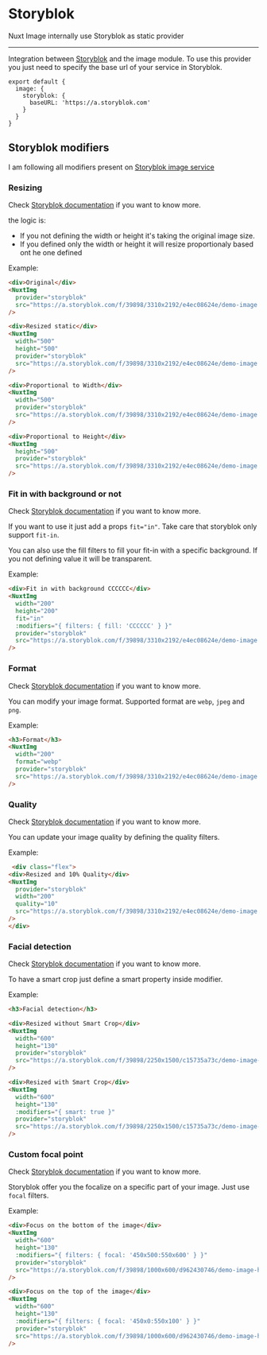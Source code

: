 # Storyblok

Nuxt Image internally use Storyblok as static provider

---

Integration between [Storyblok](https://www.storyblok.com/docs/image-service/) and the image module. To use this provider you just need to specify the base url of your service in Storyblok.

```js{}[nuxt.config.js]
export default {
  image: {
    storyblok: {
      baseURL: 'https://a.storyblok.com'
    }
  }
}
```

## Storyblok modifiers

I am following all modifiers present on [Storyblok image service](https://www.storyblok.com/docs/image-service/)

### Resizing

Check [Storyblok documentation](https://www.storyblok.com/docs/image-service#resizing) if you want to know more.

the logic is:

- If you not defining the width or height it's taking the original image size.
- If you defined only the width or height it will resize proportionaly based ont he one defined

Example:

```html
<div>Original</div>
<NuxtImg
  provider="storyblok"
  src="https://a.storyblok.com/f/39898/3310x2192/e4ec08624e/demo-image.jpeg"
/>

<div>Resized static</div>
<NuxtImg
  width="500"
  height="500"
  provider="storyblok"
  src="https://a.storyblok.com/f/39898/3310x2192/e4ec08624e/demo-image.jpeg"
/>

<div>Proportional to Width</div>
<NuxtImg
  width="500"
  provider="storyblok"
  src="https://a.storyblok.com/f/39898/3310x2192/e4ec08624e/demo-image.jpeg"
/>

<div>Proportional to Height</div>
<NuxtImg
  height="500"
  provider="storyblok"
  src="https://a.storyblok.com/f/39898/3310x2192/e4ec08624e/demo-image.jpeg"
/>
```

### Fit in with background or not

Check [Storyblok documentation](https://www.storyblok.com/docs/image-service#fit-in) if you want to know more.

If you want to use it just add a props `fit="in"`. Take care that storyblok only support `fit-in`.

You can also use the fill filters to fill your fit-in with a specific background. If you not defining value it will be transparent.

Example:

```html
<div>Fit in with background CCCCCC</div>
<NuxtImg
  width="200"
  height="200"
  fit="in"
  :modifiers="{ filters: { fill: 'CCCCCC' } }"
  provider="storyblok"
  src="https://a.storyblok.com/f/39898/3310x2192/e4ec08624e/demo-image.jpeg"
/>
```

### Format

Check [Storyblok documentation](https://www.storyblok.com/docs/image-service#changing-the-format) if you want to know more.

You can modify your image format. Supported format are `webp`, `jpeg` and `png`.

Example:

```html
<h3>Format</h3>
<NuxtImg
  width="200"
  format="webp"
  provider="storyblok"
  src="https://a.storyblok.com/f/39898/3310x2192/e4ec08624e/demo-image.jpeg"
/>
```

### Quality

Check [Storyblok documentation](https://www.storyblok.com/docs/image-service#quality-optimization) if you want to know more.

You can update your image quality by defining the quality filters.

Example:

```html
 <div class="flex">
<div>Resized and 10% Quality</div>
<NuxtImg
  provider="storyblok"
  width="200"
  quality="10"
  src="https://a.storyblok.com/f/39898/3310x2192/e4ec08624e/demo-image.jpeg"
/>
</div>
```

### Facial detection

Check [Storyblok documentation](https://www.storyblok.com/docs/image-service#facial-detection-and-smart-cropping) if you want to know more.

To have a smart crop just define a smart property inside modifier.

Example:

```html
<h3>Facial detection</h3>

<div>Resized without Smart Crop</div>
<NuxtImg
  width="600"
  height="130"
  provider="storyblok"
  src="https://a.storyblok.com/f/39898/2250x1500/c15735a73c/demo-image-human.jpeg"
/>

<div>Resized with Smart Crop</div>
<NuxtImg
  width="600"
  height="130"
  :modifiers="{ smart: true }"
  provider="storyblok"
  src="https://a.storyblok.com/f/39898/2250x1500/c15735a73c/demo-image-human.jpeg"
/>
```

### Custom focal point

Check [Storyblok documentation](https://www.storyblok.com/docs/image-service#custom-focal-point) if you want to know more.

Storyblok offer you the focalize on a specific part of your image. Just use `focal` filters.

Example:

```html
<div>Focus on the bottom of the image</div>
<NuxtImg
  width="600"
  height="130"
  :modifiers="{ filters: { focal: '450x500:550x600' } }"
  provider="storyblok"
  src="https://a.storyblok.com/f/39898/1000x600/d962430746/demo-image-human.jpeg"
/>

<div>Focus on the top of the image</div>
<NuxtImg
  width="600"
  height="130"
  :modifiers="{ filters: { focal: '450x0:550x100' } }"
  provider="storyblok"
  src="https://a.storyblok.com/f/39898/1000x600/d962430746/demo-image-human.jpeg"
/>
```
